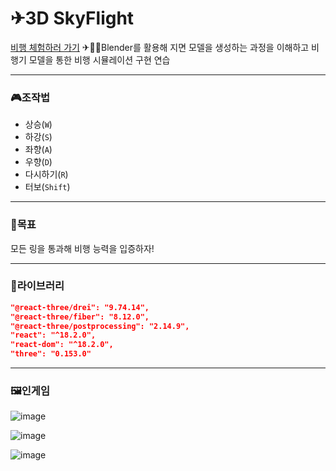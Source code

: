 # ✈3D SkyFlight

[비행 체험하러 가기](https://sky-flight.vercel.app/)
✈🛬🛫Blender를 활용해 지면 모델을 생성하는 과정을 이해하고 비행기 모델을 통한 비행 시뮬레이션 구현 연습 

---

### 🎮조작법

- 상승(`W`)
- 하강(`S`)
- 좌향(`A`)
- 우향(`D`)
- 다시하기(`R`)
- 터보(`Shift`)

---

### 🏁목표

모든 링을 통과해 비행 능력을 입증하자!

---

### 🎁라이브러리

```json
"@react-three/drei": "9.74.14",
"@react-three/fiber": "8.12.0",
"@react-three/postprocessing": "2.14.9",
"react": "^18.2.0",
"react-dom": "^18.2.0",
"three": "0.153.0"
```

---

### 🖼인게임

![image](https://github.com/kwb020312/SkyFlight/assets/46777310/a4233514-1845-470b-931a-ca4dc514831f)

![image](https://github.com/kwb020312/SkyFlight/assets/46777310/831282f0-000a-4f59-8f35-f63edacc151b)

![image](https://github.com/kwb020312/SkyFlight/assets/46777310/24e621f4-94a6-49fa-8009-22ce2b9bcf26)

